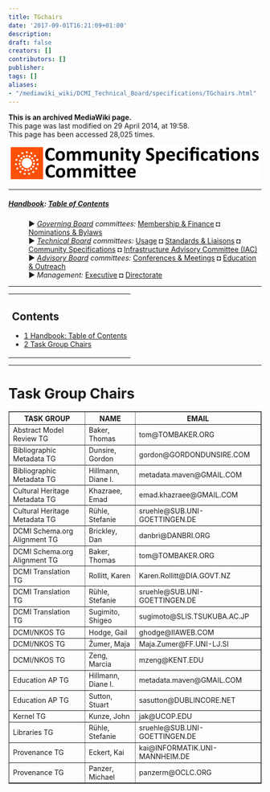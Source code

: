 ```yaml
---
title: TGchairs
date: '2017-09-01T16:21:09+01:00'
description: 
draft: false
creators: []
contributors: []
publisher: 
tags: []
aliases:
- "/mediawiki_wiki/DCMI_Technical_Board/specifications/TGchairs.html"
---
```


 **This is an archived MediaWiki page.**  
This page was last modified on 29 April 2014, at 19:58.  
This page has been accessed 28,025 times.

[<img alt="Community Specifications Committee logo" src="/mediawiki_wiki/images/Specifications_logo.png" width="500" height="70">](/mediawiki_wiki/images/Specifications_logo.png)

* * *

##### [Handbook](/mediawiki_wiki/DCMI_Handbook "DCMI Handbook"): [Table of Contents](/mediawiki_wiki/DCMI_Handbook/) 
<dl>
<dd> ► <i><a href="/mediawiki_wiki/DCMI_Governing_Board.md" title="DCMI Governing Board">Governing Board</a> committees:</i> <a href="/mediawiki_wiki/DCMI_Governing_Board/finance.md" title="DCMI Governing Board/finance">Membership &amp; Finance</a> ◘ <a href="/mediawiki_wiki/DCMI_Governing_Board/nominations.md" title="DCMI Governing Board/nominations">Nominations &amp; Bylaws</a> 
</dd>
<dd> ► <i><a href="/mediawiki_wiki/DCMI_Technical_Board.md" title="DCMI Technical Board">Technical Board</a> committees:</i> <a href="/mediawiki_wiki/DCMI_Technical_Board/usage.md" title="DCMI Technical Board/usage">Usage</a> ◘ <a href="/mediawiki_wiki/DCMI_Technical_Board/standards.md" title="DCMI Technical Board/standards">Standards &amp; Liaisons</a> ◘ <a href="/mediawiki_wiki/DCMI_Technical_Board/specifications.md" title="DCMI Technical Board/specifications">Community Specifications</a> ◘ <a href="/mediawiki_wiki/DCMI_Technical_Board/infrastructure.md" title="DCMI Technical Board/infrastructure">Infrastructure Advisory Committee (IAC)</a>
</dd>
<dd> ► <i><a href="/mediawiki_wiki/DCMI_Advisory_Board.md" title="DCMI Advisory Board">Advisory Board</a> committees:</i> <a href="/mediawiki_wiki/DCMI_Advisory_Board/meetings.md" title="DCMI Advisory Board/meetings">Conferences &amp; Meetings</a> ◘ <a href="/mediawiki_wiki/DCMI_Advisory_Board/documentation.md" title="DCMI Advisory Board/documentation">Education &amp; Outreach</a>
</dd>
<dd> ► <i>Management:</i> <a href="/mediawiki_wiki/Exec_Committee.md" title="Exec Committee">Executive</a> ◘ <a href="/mediawiki_wiki/Exec_Committee/directorate.md" title="Exec Committee/directorate">Directorate</a>
</dd>
</dl>

* * *

<table id="toc" class="toc">
  <tr>
    <td>
      <div id="toctitle">
        <h2>Contents</h2>
      </div>
      <ul>
        <li class="toclevel-1"><a href="#Handbook:_Table_of_Contents"><span class="tocnumber">1</span> <span class="toctext">Handbook: Table of Contents</span></a></li>
        <li class="toclevel-1 tocsection-1"><a href="#Task_Group_Chairs"><span class="tocnumber">2</span> <span class="toctext">Task Group Chairs</span></a></li>
      </ul>
    </td>
  </tr>
</table>


* * *

# Task Group Chairs 
<table border="1" cellpadding="5">
  <tr>
    <th>TASK GROUP</th>
    <th>NAME</th>
    <th>EMAIL</th>
  </tr>
  <tr>
    <td>Abstract Model Review TG</td>
    <td>Baker, Thomas</td>
    <td>tom@TOMBAKER.ORG</td>
  </tr>
  <tr>
    <td>Bibliographic Metadata TG</td>
    <td>Dunsire, Gordon</td>
    <td>gordon@GORDONDUNSIRE.COM</td>
  </tr>
  <tr>
    <td>Bibliographic Metadata TG</td>
    <td>Hillmann, Diane I.</td>
    <td>metadata.maven@GMAIL.COM</td>
  </tr>
  <tr>
    <td>Cultural Heritage Metadata TG</td>
    <td>Khazraee, Emad</td>
    <td>emad.khazraee@GMAIL.COM</td>
  </tr>
  <tr>
    <td>Cultural Heritage Metadata TG</td>
    <td>Rühle, Stefanie</td>
    <td>sruehle@SUB.UNI-GOETTINGEN.DE</td>
  </tr>
  <tr>
    <td>DCMI Schema.org Alignment TG</td>
    <td>Brickley, Dan</td>
    <td>danbri@DANBRI.ORG</td>
  </tr>
  <tr>
    <td>DCMI Schema.org Alignment TG</td>
    <td>Baker, Thomas</td>
    <td>tom@TOMBAKER.ORG</td>
  </tr>
  <tr>
    <td>DCMI Translation TG</td>
    <td>Rollitt, Karen</td>
    <td>Karen.Rollitt@DIA.GOVT.NZ</td>
  </tr>
  <tr>
    <td>DCMI Translation TG</td>
    <td>Rühle, Stefanie</td>
    <td>sruehle@SUB.UNI-GOETTINGEN.DE</td>
  </tr>
  <tr>
    <td>DCMI Translation TG</td>
    <td>Sugimito, Shigeo</td>
    <td>sugimoto@SLIS.TSUKUBA.AC.JP</td>
  </tr>
  <tr>
    <td>DCMI/NKOS TG</td>
    <td>Hodge, Gail</td>
    <td>ghodge@IIAWEB.COM</td>
  </tr>
  <tr>
    <td>DCMI/NKOS TG</td>
    <td>Žumer, Maja</td>
    <td>Maja.Zumer@FF.UNI-LJ.SI</td>
  </tr>
  <tr>
    <td>DCMI/NKOS TG</td>
    <td>Zeng, Marcia</td>
    <td>mzeng@KENT.EDU</td>
  </tr>
  <tr>
    <td>Education AP TG</td>
    <td>Hillmann, Diane I.</td>
    <td>metadata.maven@GMAIL.COM</td>
  </tr>
  <tr>
    <td>Education AP TG</td>
    <td>Sutton, Stuart</td>
    <td>sasutton@DUBLINCORE.NET</td>
  </tr>
  <tr>
    <td>Kernel TG</td>
    <td>Kunze, John</td>
    <td>jak@UCOP.EDU</td>
  </tr>
  <tr>
    <td>Libraries TG</td>
    <td>Rühle, Stefanie</td>
    <td>sruehle@SUB.UNI-GOETTINGEN.DE</td>
  </tr>
  <tr>
    <td>Provenance TG</td>
    <td>Eckert, Kai</td>
    <td>kai@INFORMATIK.UNI-MANNHEIM.DE</td>
  </tr>
  <tr>
    <td>Provenance TG</td>
    <td>Panzer, Michael</td>
    <td>panzerm@OCLC.ORG</td>
  </tr>
</table>

